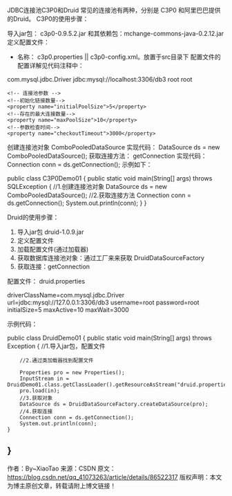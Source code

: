 JDBC连接池C3P0和Druid
常见的连接池有两种，分别是 C3P0 和阿里巴巴提供的Druid。
C3P0的使用步骤：

导入jar包： c3p0-0.9.5.2.jar 和其依赖包：mchange-commons-java-0.2.12.jar
定义配置文件：
* 名称： c3p0.properties || c3p0-config.xml。放置于src目录下
配置文件的配置详解见代码注释中：
<c3p0-config>
  <!-- 使用默认的配置读取连接池对象 -->
  <default-config>
  	<!--  连接参数 -->
    <!-- 驱动 -->
    <property name="driverClass">com.mysql.jdbc.Driver</property>
    <!-- url -->
    <property name="jdbcUrl">jdbc:mysql://localhost:3306/db3</property>
    <!-- user -->
    <property name="user">root</property>
    <!-- password-->
    <property name="password">root</property>
    
    <!-- 连接池参数 -->
    <!--初始化链接数量-->
    <property name="initialPoolSize">5</property>
    <!--存在的最大连接数量-->
    <property name="maxPoolSize">10</property>
    <!--参数检查时间-->
    <property name="checkoutTimeout">3000</property>
  </default-config>
</c3p0-config>

创建连接池对象 ComboPooledDataSource
实现代码： DataSource ds = new ComboPooledDataSource();
获取连接方法： getConnection
实现代码：Connection conn = ds.getConnection();
示例如下：

public class C3P0Demo01 {
    public static void main(String[] args) throws SQLException {
        //1.创建连接池对象
        DataSource ds = new ComboPooledDataSource();
        //2.获取连接方法
        Connection conn = ds.getConnection();
        System.out.println(conn);
    }
}

Druid的使用步骤：
1. 导入jar包 druid-1.0.9.jar
2. 定义配置文件
3. 加载配置文件(通过加载器)
4. 获取数据库连接池对象：通过工厂来来获取 DruidDataSourceFactory
5. 获取连接：getConnection

配置文件：
druid.properties

driverClassName=com.mysql.jdbc.Driver
url=jdbc:mysql://127.0.0.1:3306/db3
username=root
password=root
initialSize=5
maxActive=10
maxWait=3000

示例代码：

public class DruidDemo01 {
    public static void main(String[] args) throws Exception {
        //1.导入jar包，配置文件
        
        //2.通过类加载器找到配置文件
        
        Properties pro = new Properties();
        InputStream in = DruidDemo01.class.getClassLoader().getResourceAsStream("druid.properties");
        pro.load(in);
        //3.获取对象
        DataSource ds = DruidDataSourceFactory.createDataSource(pro);
        //4.获取连接
        Connection conn = ds.getConnection();
        System.out.println(conn);
    }

}
--------------------- 
作者：By~XiaoTao 
来源：CSDN 
原文：https://blog.csdn.net/qq_41073263/article/details/86522317 
版权声明：本文为博主原创文章，转载请附上博文链接！
